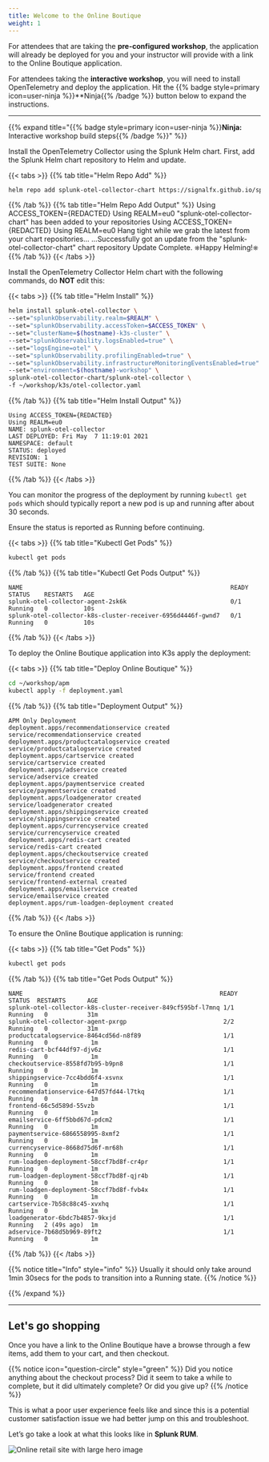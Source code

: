 ```yaml
---
title: Welcome to the Online Boutique
weight: 1
---
```


For attendees that are taking the **pre-configured workshop**, the application will already be deployed for you and your instructor will provide with a link to the Online Boutique application.

For attendees taking the **interactive workshop**, you will need to install OpenTelemetry and deploy the application. Hit the {{% badge style=primary icon=user-ninja %}}**Ninja{{% /badge %}} button below to expand the instructions.

---

{{% expand title="{{% badge style=primary icon=user-ninja %}}**Ninja:** Interactive workshop build steps{{% /badge %}}" %}}

Install the OpenTelemetry Collector using the Splunk Helm chart. First, add the Splunk Helm chart repository to Helm and update.

{{< tabs >}}
{{% tab title="Helm Repo Add" %}}

``` bash
helm repo add splunk-otel-collector-chart https://signalfx.github.io/splunk-otel-collector-chart && helm repo update
```

{{% /tab %}}
{{% tab title="Helm Repo Add Output" %}}
Using ACCESS_TOKEN={REDACTED}
Using REALM=eu0
"splunk-otel-collector-chart" has been added to your repositories
Using ACCESS_TOKEN={REDACTED}
Using REALM=eu0
Hang tight while we grab the latest from your chart repositories...
...Successfully got an update from the "splunk-otel-collector-chart" chart repository
Update Complete. ⎈Happy Helming!⎈
{{% /tab %}}
{{< /tabs >}}

Install the OpenTelemetry Collector Helm chart with the following commands, do **NOT** edit this:

{{< tabs >}}
{{% tab title="Helm Install" %}}

```bash
helm install splunk-otel-collector \
--set="splunkObservability.realm=$REALM" \
--set="splunkObservability.accessToken=$ACCESS_TOKEN" \
--set="clusterName=$(hostname)-k3s-cluster" \
--set="splunkObservability.logsEnabled=true" \
--set="logsEngine=otel" \
--set="splunkObservability.profilingEnabled=true" \
--set="splunkObservability.infrastructureMonitoringEventsEnabled=true" \
--set="environment=$(hostname)-workshop" \
splunk-otel-collector-chart/splunk-otel-collector \
-f ~/workshop/k3s/otel-collector.yaml
```

{{% /tab %}}
{{% tab title="Helm Install Output" %}}

``` text
Using ACCESS_TOKEN={REDACTED}
Using REALM=eu0
NAME: splunk-otel-collector
LAST DEPLOYED: Fri May  7 11:19:01 2021
NAMESPACE: default
STATUS: deployed
REVISION: 1
TEST SUITE: None
```

{{% /tab %}}
{{< /tabs >}}

You can monitor the progress of the deployment by running `kubectl get pods` which should typically report a new pod is up and running after about 30 seconds.

Ensure the status is reported as Running before continuing.

{{< tabs >}}
{{% tab title="Kubectl Get Pods" %}}

``` bash
kubectl get pods
```

{{% /tab %}}
{{% tab title="Kubectl Get Pods Output" %}}

``` text
NAME                                                          READY   STATUS    RESTARTS   AGE
splunk-otel-collector-agent-2sk6k                             0/1     Running   0          10s
splunk-otel-collector-k8s-cluster-receiver-6956d4446f-gwnd7   0/1     Running   0          10s
```

{{% /tab %}}
{{< /tabs >}}

To deploy the Online Boutique application into K3s apply the deployment:

{{< tabs >}}
{{% tab title="Deploy Online Boutique" %}}

``` bash
cd ~/workshop/apm
kubectl apply -f deployment.yaml
```

{{% /tab %}}
{{% tab title="Deployment Output" %}}

``` text
APM Only Deployment
deployment.apps/recommendationservice created
service/recommendationservice created
deployment.apps/productcatalogservice created
service/productcatalogservice created
deployment.apps/cartservice created
service/cartservice created
deployment.apps/adservice created
service/adservice created
deployment.apps/paymentservice created
service/paymentservice created
deployment.apps/loadgenerator created
service/loadgenerator created
deployment.apps/shippingservice created
service/shippingservice created
deployment.apps/currencyservice created
service/currencyservice created
deployment.apps/redis-cart created
service/redis-cart created
deployment.apps/checkoutservice created
service/checkoutservice created
deployment.apps/frontend created
service/frontend created
service/frontend-external created
deployment.apps/emailservice created
service/emailservice created
deployment.apps/rum-loadgen-deployment created
```

{{% /tab %}}
{{< /tabs >}}

To ensure the Online Boutique application is running:

{{< tabs >}}
{{% tab title="Get Pods" %}}

``` bash
kubectl get pods
```

{{% /tab %}}
{{% tab title="Get Pods Output" %}}

``` text
NAME                                                       READY  STATUS  RESTARTS      AGE
splunk-otel-collector-k8s-cluster-receiver-849cf595bf-l7mnq 1/1   Running   0           31m
splunk-otel-collector-agent-pxrgp                           2/2   Running   0           31m
productcatalogservice-8464cd56d-n8f89                       1/1   Running   0            1m
redis-cart-bcf44df97-djv6z                                  1/1   Running   0            1m
checkoutservice-8558fd7b95-b9pn8                            1/1   Running   0            1m
shippingservice-7cc4bdd6f4-xsvnx                            1/1   Running   0            1m
recommendationservice-647d57fd44-l7tkq                      1/1   Running   0            1m
frontend-66c5d589d-55vzb                                    1/1   Running   0            1m
emailservice-6ff5bbd67d-pdcm2                               1/1   Running   0            1m
paymentservice-6866558995-8xmf2                             1/1   Running   0            1m
currencyservice-8668d75d6f-mr68h                            1/1   Running   0            1m
rum-loadgen-deployment-58ccf7bd8f-cr4pr                     1/1   Running   0            1m
rum-loadgen-deployment-58ccf7bd8f-qjr4b                     1/1   Running   0            1m
rum-loadgen-deployment-58ccf7bd8f-fvb4x                     1/1   Running   0            1m
cartservice-7b58c88c45-xvxhq                                1/1   Running   0            1m
loadgenerator-6bdc7b4857-9kxjd                              1/1   Running   2 (49s ago)  1m
adservice-7b68d5b969-89ft2                                  1/1   Running   0            1m
```

{{% /tab %}}
{{< /tabs >}}

{{% notice title="Info" style="info" %}}
Usually it should only take around 1min 30secs for the pods to transition into a Running state.
{{% /notice %}}

{{% /expand %}}

---

## Let's go shopping

Once you have a link to the Online Boutique have a browse through a few items, add them to your cart, and then checkout.

{{% notice icon="question-circle" style="green" %}}
Did you notice anything about the checkout process? Did it seem to take a while to complete, but it did ultimately complete? Or did you give up?
{{% /notice %}}

This is what a poor user experience feels like and since this is a potential customer satisfaction issue we had better jump on this and troubleshoot.

Let’s go take a look at what this looks like in **Splunk RUM**.

![Online retail site with large hero image](../images/shop.jpg)
